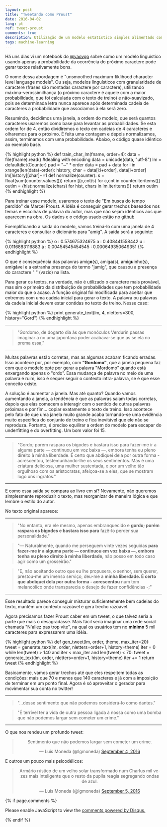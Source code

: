 ```yaml
---
layout: post
title: "Tweetando como Proust"
date: 2016-04-02
lang: pt
ref: tweet-proust
comments: true
description: Utilização de um modelo estatístico simples alimentado com a obra "Em busca do tempo perdido" para gerar Tweets com o estilo de Marcel Proust.
tags: machine-learning
---
```


Há uns dias vi um notebook do <a href="https://twitter.com/yoavgo">@yaovgo</a> sobre como um modelo linguístico usando apenas a probabilidade da ocorrência do próximo caractere pode gerar textos relativamente bons.

O nome dessa abordagem é "unsmoothed maximum-liklihood character level language models". Ou seja, modelos linguísticos com granularidade de caractere (frases são montadas caractere por caractere), utilizando máxima-verossimilhança (o próximo caractere é aquele com a maior probabilidade, que foi calculada com o texto de treino) e não-suavizado, pois se determinada letra nunca aparece após determinada cadeia de caracteres a probabilidade que associamos à ela será zero.

Resumindo, decidimos uma janela, a ordem do modelo, que será quantos caracteres usaremos como base para levantar as probabilidades. Se esta ordem for de 4, então dividiremos o texto em cadeias de 4 caracteres e olharemos para o próximo. É feita uma contagem e depois normalizamos, assim, terminamos com uma probabilidade. Abaixo, o código quase idêntico ao exemplo base.

{% highlight python %}
def train_char_lm(fname, order=4):
    data = file(fname).read()
    #dealing with encoding
    data = unicode(data, "utf-8")
    lm = defaultdict(Counter)
    pad = "~" * order
    data = pad + data
    for i in xrange(len(data)-order):
        history, char = data[i:i+order], data[i+order]
        lm[history][char]+=1
    def normalize(counter):
        s = float(sum(counter.values()))
        return [(c,cnt/s) for c,cnt in counter.iteritems()]
    outlm = {hist:normalize(chars) for hist, chars in lm.iteritems()}
    return outlm
{% endhighlight %}

Para treinar esse modelo, usaremos o texto de "Em busca do tempo perdido" de Marcel Proust. A idéia é conseguir gerar trechos baseados nos temas e escolhas de palavra do autor, mas que não sejam idênticos aos que aparecem na obra. Os dados e o código usado estão no <a href="https://github.com/lgmoneda/proust-dataset">github</a>

Exemplificando a saída do modelo, vamos treiná-lo com uma janela de 4 caracteres e consultar o dicionário para "amig". A saída será a seguinte:

{% highlight python %}
o : 0.574675324675
a : 0.408441558442
u : 0.0116883116883
á : 0.00454545454545
  : 0.000649350649351
{% endhighlight %}

O que é consequência das palavras amig<b>o</b>(s), amig<b>a</b>(s), amig<b>u</b>inho(s), amig<b>á</b>vel e a estranha presença do termo "jamig", que causou a presença do caractere " " (vazio) na lista.

Para gerar os textos, na verdade, não é utilizado o caractere mais provável, mas sim o primeiro da distribuição de probabilidades que tem probabilidade maior do que o acaso. A função original foi modificada para aceitar que entremos com uma cadeia inicial para gerar o texto. A palavra ou palavras da cadeia inicial devem estar contidas no texto de treino. Nesse caso:

{% highlight python %}
print generate_text(lm, 4, nletters=300, history="Gord")
{% endhighlight %}

---

> "Gordomo, de dogarto dia às que monóculos Verdurin passas imaginar a no uma japontava poder acabava-se que as se ela no prema essa,"

---

Muitas palavras estão corretas, mas as algumas acabam ficando erradas. Isso acontece por, por exemplo, com **"Gordomo"**, que a janela pequena faz com que o modelo opte por gerar a palavra "Mordomo" quando está enxergando apenas o "ordo". Essa mudança de palavra no meio de uma palavra é ruim, isso é sequer seguir o contexto intra-palavra, se é que esse conceito existe.

A solução é aumentar a janela. Mas até quanto? Quando vamos aumentando a janela, a tendência é que as palavras saiam todas corretas, depois que elas comecem a interagir com o sentido de outras palavras próximas e por fim... copiar exatamente o texto de treino. Isso acontece pelo fato de que uma janela muito grande acaba tornando-se uma evidência muito especifica do conjunto de treino e fica inevitável que ele não se reproduza. Portanto, é preciso equilirar a ordem do modelo para escapar do underfitting e do overfitting. Um bom valor foi 15.

---

> "Gordo; porém raspara os bigodes e bastara isso para fazer-me ir a alguma parte — continuou em voz baixa —, embora tenha eu pleno direito
> à minha liberdade. É certo que abdiquei dela por outra forma - acrescentou, testemunhando-lhe os seus sentimentos. Mas é uma criatura
> deliciosa, uma mulher sustentada, e por um velho tão orgulhoso com os aristocratas, afeiçoa-se a eles, que se mostram logo uns ingratos."

---

E como essa saída se compara ao livro em si? Novamente, não queremos simplesmente reproduzir o texto, mas reorganizar de maneira lógica e que lembre o estilo do autor.

No texto original aparece:

---

> "No entanto, era ele mesmo, apenas embranquecido e **gordo; porém raspara os bigodes e bastara isso para** fazê-lo
> perder sua personalidade."

> "— Naturalmente, quando me perseguem vinte vezes seguidas **para fazer-me ir a alguma parte — continuou em voz baixa —, embora tenha eu
> pleno direito à minha liberdade**, não posso em todo caso agir como um grosseirão."

> "E, não aceitando outro que eu lhe propusera, o senhor, sem querer, prestou-me um imenso serviço, deu-me a **minha liberdade. É certo que
> abdiquei dela por outra forma - acrescentou** num tom melancólico onde transparecia o desejo de fazer confidências -;"

---

Esse resultado parece conseguir misturar suficientemente bem cadeias do texto, mantém um contexto razoável e gera trecho razoável.

Agora precisamos fazer Proust caber em um tweet, o que talvez seria a parte que mais o desagradasse. Mais fácil seria imaginar uma rede social chamada "N'allez pas trop vite", na qual os usuários tem no **mínimo** 5 mil caracteres para expressarem uma idéia.

{% highlight python %}
def gen_tweet(lm, order, theme, max_iter=20):
    tweet = generate_text(lm, order, nletters=order+1, history=theme)
    iter = 0
    while len(tweet) > 140 and iter < max_iter and len(tweet) < 70:
        tweet = generate_text(lm, order, nletters=order+1, history=theme)
        iter += 1
    return tweet
{% endhighlight %}

Basicamente, vamos gerar trechos até que eles respeitem todas as condições: mais que 70 e menos que 140 caracteres e já com a imposição de terminar em um ponto final. Agora é só aproveitar o gerador para movimentar sua conta no twitter!
<!-- <pre><code class="python agate"></code></pre> -->

---

> "...desse sentimento que não podemos considerá-lo como dantes."

> "É terrível ter a vida de outra pessoa ligada à nossa como uma bomba que não podemos largar sem cometer um crime."

---

O que nos rendeu um profundo tweet:

<div align="center">
<blockquote class="twitter-tweet" data-lang="en"><p lang="pt" dir="ltr">Sentimento que não podemos largar sem cometer um crime.</p>&mdash; Luis Moneda (@lgmoneda) <a href="https://twitter.com/lgmoneda/status/772557911621001216">September 4, 2016</a></blockquote>
<script async src="//platform.twitter.com/widgets.js" charset="utf-8"></script>
</div>

E outros um pouco mais psicodélicos:

<div align="center">
<blockquote class="twitter-tweet" data-lang="en"><p lang="pt" dir="ltr">Armário rústico de um velho solar transformado num Charlus mil vezes mais inteligente que o resto da pupila reagia segregando ondas de azul.</p>&mdash; Luis Moneda (@lgmoneda) <a href="https://twitter.com/lgmoneda/status/772775829554200577">September 5, 2016</a></blockquote>
<script async src="//platform.twitter.com/widgets.js" charset="utf-8"></script>
</div>

{% if page.comments %}
<div id="disqus_thread"></div>
<script>

var disqus_config = function () {
    this.page.url = "http://lgmoneda.github.io/";
    this.page.identifier = "/2016/04/02/tweetando-como-proust.html";
};

(function() { // DON'T EDIT BELOW THIS LINE
var d = document, s = d.createElement('script');
s.src = '//lgmoneda.disqus.com/embed.js';
s.setAttribute('data-timestamp', +new Date());
(d.head || d.body).appendChild(s);
})();
</script>
<noscript>Please enable JavaScript to view the <a href="https://disqus.com/?ref_noscript">comments powered by Disqus.</a></noscript>

{% endif %}
